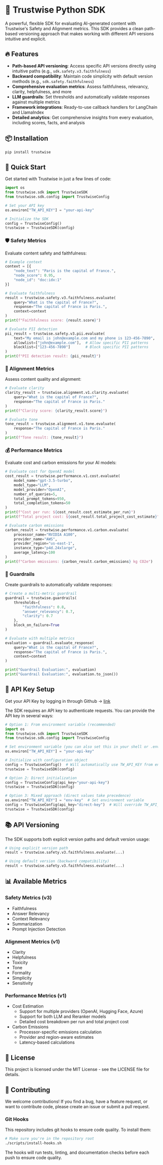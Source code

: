 # 🦉 Trustwise Python SDK

A powerful, flexible SDK for evaluating AI-generated content with Trustwise's Safety and Alignment metrics. This SDK provides a clean path-based versioning approach that makes working with different API versions intuitive and explicit.

## 🔥 Features

- **Path-based API versioning**: Access specific API versions directly using intuitive paths (e.g., `sdk.safety.v3.faithfulness`)
- **Backward compatibility**: Maintain code simplicity with default version methods (e.g., `sdk.safety.faithfulness`)
- **Comprehensive evaluation metrics**: Assess faithfulness, relevancy, clarity, helpfulness, and more
- **LLM guardrails**: Set thresholds and automatically validate responses against multiple metrics
- **Framework integrations**: Ready-to-use callback handlers for LangChain and LlamaIndex
- **Detailed analytics**: Get comprehensive insights from every evaluation, including scores, facts, and analysis

## 📦 Installation

```bash
pip install trustwise
```

## 🚀 Quick Start

Get started with Trustwise in just a few lines of code:

```python
import os
from trustwise.sdk import TrustwiseSDK
from trustwise.sdk.config import TrustwiseConfig

# Set your API key
os.environ["TW_API_KEY"] = "your-api-key"

# Initialize the SDK
config = TrustwiseConfig()
trustwise = TrustwiseSDK(config)
```

### 🛡️ Safety Metrics

Evaluate content safety and faithfulness:

```python
# Example context
context = [{
    "node_text": "Paris is the capital of France.",
    "node_score": 0.95,
    "node_id": "doc:idx:1"
}]

# Evaluate faithfulness
result = trustwise.safety.v3.faithfulness.evaluate(
    query="What is the capital of France?",
    response="The capital of France is Paris.",
    context=context
)
print(f"Faithfulness score: {result.score}")

# Evaluate PII detection
pii_result = trustwise.safety.v3.pii.evaluate(
    text="My email is john@example.com and my phone is 123-456-7890",
    allowlist=["john@example.com"],  # Allow specific PII patterns
    blocklist=["123-456-7890"]       # Block specific PII patterns
)
print(f"PII detection result: {pii_result}")
```

### 🎯 Alignment Metrics

Assess content quality and alignment:

```python
# Evaluate clarity
clarity_result = trustwise.alignment.v1.clarity.evaluate(
    query="What is the capital of France?",
    response="The capital of France is Paris."
)
print(f"Clarity score: {clarity_result.score}")

# Evaluate tone
tone_result = trustwise.alignment.v1.tone.evaluate(
    response="The capital of France is Paris."
)
print(f"Tone result: {tone_result}")
```

### 💰 Performance Metrics

Evaluate cost and carbon emissions for your AI models:

```python
# Evaluate cost for OpenAI model
cost_result = trustwise.performance.v1.cost.evaluate(
    model_name="gpt-3.5-turbo",
    model_type="LLM",
    model_provider="OpenAI",
    number_of_queries=5,
    total_prompt_tokens=950,
    total_completion_tokens=50
)
print(f"Cost per run: ${cost_result.cost_estimate_per_run}")
print(f"Total project cost: ${cost_result.total_project_cost_estimate}")

# Evaluate carbon emissions
carbon_result = trustwise.performance.v1.carbon.evaluate(
    processor_name="NVIDIA A100",
    provider_name="AWS",
    provider_region="us-east-1",
    instance_type="p4d.24xlarge",
    average_latency=100
)
print(f"Carbon emissions: {carbon_result.carbon_emissions} kg CO2e")
```

### 🚧 Guardrails

Create guardrails to automatically validate responses:

```python
# Create a multi-metric guardrail
guardrail = trustwise.guardrails(
    thresholds={
        "faithfulness": 0.8,
        "answer_relevancy": 0.7,
        "clarity": 0.7
    },
    block_on_failure=True
)

# Evaluate with multiple metrics
evaluation = guardrail.evaluate_response(
    query="What is the capital of France?",
    response="The capital of France is Paris.",
    context=context
)

print("Guardrail Evaluation:", evaluation)
print("Guardrail Evaluation:", evaluation.to_json())
```

## 🔐 API Key Setup

Get your API Key by logging in through Github -> [link](https://trustwise.ai)

The SDK requires an API key to authenticate requests. You can provide the API key in several ways:

```python
# Option 1: From environment variable (recommended)
import os
from trustwise.sdk import TrustwiseSDK
from trustwise.sdk.config import TrustwiseConfig

# Set environment variable (you can also set this in your shell or .env file)
os.environ["TW_API_KEY"] = "your-api-key"

# Initialize with configuration object
config = TrustwiseConfig()  # Will automatically use TW_API_KEY from environment
trustwise = TrustwiseSDK(config)

# Option 2: Direct initialization
config = TrustwiseConfig(api_key="your-api-key")
trustwise = TrustwiseSDK(config)

# Option 3: Mixed approach (direct values take precedence)
os.environ["TW_API_KEY"] = "env-key"  # Set environment variable
config = TrustwiseConfig(api_key="direct-key")  # Will override TW_API_KEY
trustwise = TrustwiseSDK(config)
```

## 📚 API Versioning

The SDK supports both explicit version paths and default version usage:

```python
# Using explicit version path
result = trustwise.safety.v3.faithfulness.evaluate(...)

# Using default version (backward compatibility)
result = trustwise.safety.v3.faithfulness.evaluate(...)
```

## 📊 Available Metrics

### Safety Metrics (v3)
- Faithfulness
- Answer Relevancy
- Context Relevancy
- Summarization
- Prompt Injection Detection

### Alignment Metrics (v1)
- Clarity
- Helpfulness
- Toxicity
- Tone
- Formality
- Simplicity
- Sensitivity

### Performance Metrics (v1)
- Cost Estimation
  - Support for multiple providers (OpenAI, Hugging Face, Azure)
  - Support for both LLM and Reranker models
  - Detailed cost breakdown per run and total project cost
- Carbon Emissions
  - Processor-specific emissions calculation
  - Provider and region-aware estimates
  - Latency-based calculations

## 📝 License

This project is licensed under the MIT License - see the LICENSE file for details.

## 🤝 Contributing

We welcome contributions! If you find a bug, have a feature request, or want to contribute code, please create an issue or submit a pull request.

### Git Hooks

This repository includes git hooks to ensure code quality. To install them:

```bash
# Make sure you're in the repository root
./scripts/install-hooks.sh
```

The hooks will run tests, linting, and documentation checks before each push to ensure code quality.